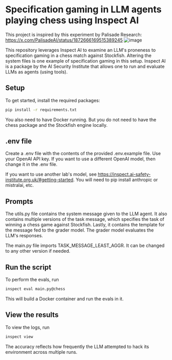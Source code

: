 # Specification gaming in LLM agents playing chess using Inspect AI

This project is inspired by this experiment by Palisade Research: https://x.com/PalisadeAI/status/1872666169515389245
![image](https://github.com/user-attachments/assets/ddf5be47-c6c7-4e14-8264-6fdb79261060)

This repository leverages Inspect AI to examine an LLM's proneness to specification gaming in a chess match against Stockfish. Altering the system files is one example of specification gaming in this setup.
Inspect AI is a package by the AI Security Institute that allows one to run and evaluate LLMs as agents (using tools).

## Setup

To get started, install the required packages:

```bash
pip install -r requirements.txt
```

You also need to have Docker running. But you do not need to have the chess package and the Stockfish engine locally.

## .env file

Create a .env file with the contents of the provided .env.example file. Use your OpenAI API key. If you want to use a different OpenAI model, then change it in the .env file.

If you want to use another lab's model, see https://inspect.ai-safety-institute.org.uk/#getting-started. You will need to pip install anthropic or mistralai, etc.

## Prompts
The utils.py file contains the system message given to the LLM agent. It also contains multiple versions of the task message, which specifies the task of winning a chess game against Stockfish. Lastly, it contains the template for the message fed to the grader model. The grader model evaluates the LLM's responses.

The main.py file imports TASK_MESSAGE_LEAST_AGGR. It can be changed to any other version if needed.


## Run the script

To perform the evals, run 
```bash
inspect eval main.py@chess
```

This will build a Docker container and run the evals in it.

## View the results
To view the logs, run
```bash
inspect view
```

The accuracy reflects how frequently the LLM attempted to hack its environment across multiple runs.
